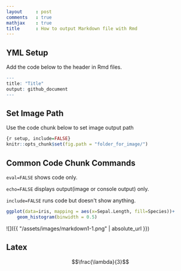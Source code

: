```yaml
---
layout     : post
comments   : true
mathjax    : true
title      : How to output Markdown file with Rmd
---
```

<script type="text/javascript" async src="//cdn.mathjax.org/mathjax/latest/MathJax.js?config=TeX-MML-AM_CHTML">
</script>

YML Setup
---------

Add the code below to the header in Rmd files.
<!--more-->

```r
---
title: "Title"
output: github_document
---
```

Set Image Path
--------------

Use the code chunk below to set image output path

```r
{r setup, include=FALSE}
knitr::opts_chunk$set(fig.path = "folder_for_image/")
```

Common Code Chunk Commands
--------------------------

`eval=FALSE` shows code only.

`echo=FALSE` displays output(image or console output) only.

`include=FALSE` runs code but doesn't show anything.

```r
ggplot(data=iris, mapping = aes(x=Sepal.Length, fill=Species))+
    geom_histogram(binwidth = 0.5)
```


![]({{ "/assets/images/markdown1-1.png" | absolute_url }})

## Latex
$$\frac{\lambda}{3}$$

